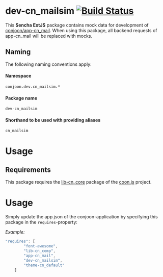 # dev-cn_mailsim  [![Build Status](https://travis-ci.org/conjoon/dev-cn_mailsim.svg?branch=master)](https://travis-ci.org/conjoon/dev-cn_mailsim)
This **Sencha ExtJS** package contains mock data for development of [conjoon/app-cn_mail](https://github.com/conjoon/app-cn_mail).
When using this package, all backend requests of app-cn_mail will be replaced with mocks.


## Naming
The following naming conventions apply:

#### Namespace
`conjoon.dev.cn_mailsim.*`
#### Package name
`dev-cn_mailsim`
#### Shorthand to be used with providing aliases
`cn_mailsim`

# Usage
## Requirements
This package requires the [lib-cn_core](https://github.com/coon-js/lib-cn_core) package of the [coon.js](https://github.com/coon-js) project.

# Usage
Simply update the app.json of the conjoon-application
by specifying this package in the `requires`-property:

*Example:*
````javascript
"requires": [
        "font-awesome",
        "lib-cn_comp",
        "app-cn_mail",
        "dev-cn_mailsim",
        "theme-cn_default"
    ]
````